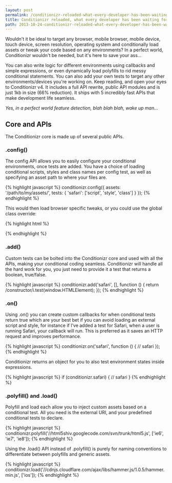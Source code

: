 ```yaml
---
layout: post
permalink: /conditionizr-reloaded-what-every-developer-has-been-waiting-for
title: Conditionizr reloaded, what every developer has been waiting for
path: 2013-10-24-conditionizr-reloaded-what-every-developer-has-been-waiting-for.md
---
```


Wouldn't it be ideal to target any browser, mobile browser, mobile device, touch device, screen resolution, operating system and conditionally load assets or tweak your code based on any environments? In a perfect world, Conditionizr wouldn't be needed, but it's here to save your ass...

You can also write logic for different environments using callbacks and simple expressions, or even dynamically load polyfills to rid messy conditional statements. You can also add your own tests to target any other environments/devices you're working on. Keep reading, and open your eyes to Conditionizr v4. It includes a full API rewrite, public API modules and is just 1kb in size (66% reduction). It ships with 5 incredibly fast APIs that make development life seamless.

_Yes, in a perfect world feature detection, blah blah blah, wake up man..._

## Core and APIs

The Conditionizr core is made up of several public APIs.

### .config()
The config API allows you to easily configure your conditional environments, once tests are added. You have a choice of loading conditional scripts, styles and class names per config test, as well as specifying an asset path to where your files are.

{% highlight javascript %}
conditionizr.config({
  assets: '/path/to/my/assets/',
  tests: {
    'safari': ['script', 'style', 'class']
  }
});
{% endhighlight %}

This would then load browser specific tweaks, or you could use the global class override:

{% highlight html %}
<html class="safari">
  <head>
    <script src="path/to/my/assets/js/safari.js"></script>
    <link href="path/to/my/assets/css/safari.css" rel="stylesheet">
  </head>
</html>
{% endhighlight %}

### .add()
Custom tests can be bolted into the Conditionizr core and used with all the APIs, making your conditional coding seamless. Conditionizr will handle all the hard work for you, you just need to provide it a test that returns a boolean, true/false.

{% highlight javascript %}
conditionizr.add('safari', [], function () {
  return /constructor/i.test(window.HTMLElement);
});
{% endhighlight %}

### .on()
Using .on() you can create custom callbacks for when conditional tests return true which are your best bet if you can avoid loading an external script and style, for instance if I’ve added a test for Safari, when a user is running Safari, your callback will run. This is preferred as it saves an HTTP request and improves performance. 

{% highlight javascript %}
conditionizr.on('safari', function () {
  // safari
});
{% endhighlight %}

Conditionizr returns an object for you to also test environment states inside expressions.

{% highlight javascript %}
if (conditionizr.safari) {
  // safari
}
{% endhighlight %}

### .polyfill() and .load()
Polyfill and load each allow you to inject custom assets based on a conditional test. All you need is the external URI, and your predefined conditional tests to declare.

{% highlight javascript %}
conditionizr.polyfill('//html5shiv.googlecode.com/svn/trunk/html5.js', ['ie6', 'ie7', 'ie8']);
{% endhighlight %}

Using the .load() API instead of .polyfill() is purely for naming conventions to differentiate between polyfills and generic assets.

{% highlight javascript %}
conditionizr.load('//cdnjs.cloudflare.com/ajax/libs/hammer.js/1.0.5/hammer.min.js', ['ios']);
{% endhighlight %}
